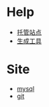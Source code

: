 # Help

- [托管站点](https://readthedocs.org)
- [生成工具](https://www.mkdocs.org/)

# Site

- [mysql](https://wumingsheng.github.io/mkdocs_mysql/) 
- [git](https://wumingsheng.github.io/mkdocs_git/) 











